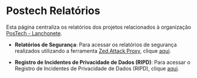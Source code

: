 # Postech Relatórios

Esta página centraliza os relatórios dos projetos relacionados à organização [PosTech - Lanchonete](https://github.com/postech-lanchonete).

- **Relatórios de Segurança**: Para acessar os relatórios de segurança realizados utilizando a ferramenta [Zed Attack Proxy](https://www.zaproxy.org/), clique [aqui](/zap/README.md).

- **Registro de Incidentes de Privacidade de Dados (RIPD)**: Para acessar o Registro de Incidentes de Privacidade de Dados (RIPD), clique [aqui](/lgpd/README.md).
